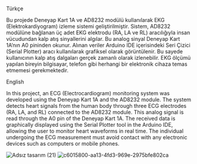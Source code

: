 Türkçe

Bu projede Deneyap Kart 1A ve AD8232 modülü kullanılarak EKG (Elektrokardiyogram) izleme sistemi geliştirilmiştir. 
Sistem, AD8232 modülüne bağlanan üç adet EKG elektrodu (RA, LA ve RL) aracılığıyla insan vücudundan kalp atış sinyallerini algılar. 
Bu analog sinyal Deneyap Kart 1A’nın A0 pininden okunur.
Alınan veriler Arduino IDE içerisindeki Seri Çizici (Serial Plotter) aracı kullanılarak grafiksel olarak görüntülenir. Bu sayede kullanıcının kalp atış dalgaları gerçek zamanlı olarak izlenebilir.
EKG ölçümü yapılan bireyin bilgisayar, telefon gibi herhangi bir elektronik cihaza temas etmemesi gerekmektedir.

English

In this project, an ECG (Electrocardiogram) monitoring system was developed using the Deneyap Kart 1A and the AD8232 module.
The system detects heart signals from the human body through three ECG electrodes (RA, LA, and RL) connected to the AD8232 module.
This analog signal is read through the A0 pin of the Deneyap Kart 1A.
The received data is graphically displayed using the Serial Plotter tool in the Arduino IDE, allowing the user to monitor heart waveforms in real time.
The individual undergoing the ECG measurement must avoid contact with any electronic devices such as computers or mobile phones.

![Adsız tasarım (21)](https://github.com/user-attachments/assets/4ecfb984-f534-4a01-9dbb-6d8c1adbd2d1)
![c6015800-aa13-4fd3-969e-2975bfe802ca](https://github.com/user-attachments/assets/6aeb5a79-df61-4c42-99d5-920c58510994)
